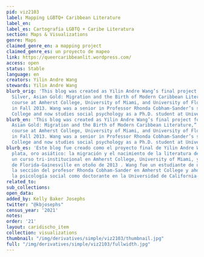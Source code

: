 ```yaml
---
pid: viz2103
label: Mapping LGBTQ+ Caribbean Literature
label_en:
label_es: Cartografía LGBTQ + Caribe Literatura
section: Maps & Visualizations
genre: Maps
claimed_genre_en: a mapping project
claimed_genre_es: un proyecto de mapeo
link: https://queercaribbeanlit.wordpress.com/
access: open
status: Stable
language: en
creators: Yilin Andre Wang
stewards: Yilin Andre Wang
blurb_orig: 'This blog was created as Yilin Andre Wang’s final project for “Panama
  Silver, Asian Gold: Migration and the Birth of Modern Caribbean Literature,” a tri-institutional
  course at Amherst College, University of Miami, and University of Florida-Gainesville
  in Fall 2013. Wang was a senior in Professor Rhonda Cobham-Sander’s section at Amherst
  College and now studies social psychology as a Ph.D. student at University of California-Davis.'
blurb_en: 'This blog was created as Yilin Andre Wang’s final project for “Panama Silver,
  Asian Gold: Migration and the Birth of Modern Caribbean Literature,” a tri-institutional
  course at Amherst College, University of Miami, and University of Florida-Gainesville
  in Fall 2013. Wang was a senior in Professor Rhonda Cobham-Sander’s section at Amherst
  College and now studies social psychology as a Ph.D. student at University of California-Davis.'
blurb_es: 'Este blog fue creado como el proyecto final de Yilin Andre Wang para &quot;Panamá,
  plata, oro asiático: la migración y el nacimiento de la literatura del Caribe Moderno&quot;,
  un curso tri-institucional en Amherst College, University of Miami, y la Universidad
  de Florida-Gainesville en otoño de 2013 . Wang fue un estudiante de último año en
  la sección del profesor Rhonda Cobham-Sander en Amherst College y ahora estudia
  la psicología social como doctorante en la Universidad de California-Davis.'
related_to:
sub_collections:
open_data:
added_by: Kelly Baker Josephs
twitter: "@kbjosephs"
census_year: '2021'
notes:
order: '21'
layout: caridischo_item
collection: visualizations
thumbnail: "/img/derivatives/simple/viz2103/thumbnail.jpg"
full: "/img/derivatives/simple/viz2103/fullwidth.jpg"
---
```

